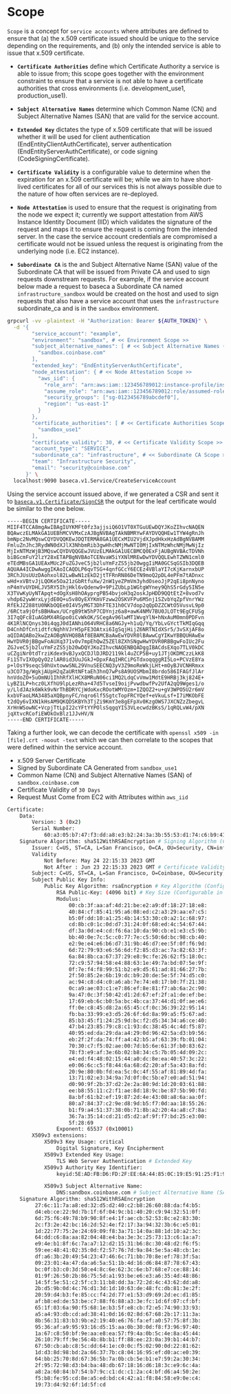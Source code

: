 # Scope

`Scope` is a concept for `service accounts` where attributes are defined to ensure that (a) the x.509 certificate issued should be unique to the service depending on the requirements, and (b) only the intended service is able to issue that x.509 certificate.

- **`Certificate Authorities`** define which Certificate Authority a service is able to issue from; this scope goes together with the environment constraint to ensure that a service is not able to have a certificate authorities that cross environments (i.e. development_use1, production_use1).

- **`Subject Alternative Names`** determine which Common Name (CN) and Subject Alternative Names (SAN) that are valid for the service account.

- **`Extended Key`** dictates the type of x.509 certificate that will be issued whether it will be used for client authentication (EndEntityClientAuthCertificate), server authentication (EndEntityServerAuthCertificate), or code signing (CodeSigningCertificate).

- **`Certificate Validity`** is a configurable value to determine when the expiration for an x.509 certificate will be; while we aim to have short-lived certificates for all of our services this is not always possible due to the nature of how often services are re-deployed.

- **`Node Attestation`** is used to ensure that the request is originating from the node we expect it; currently we support attestation from AWS Instance Identity Document (IID) which validates the signature of the request and maps it to ensure the request is coming from the intended server. In the case the service account credentials are compromised a certificate would not be issued unless the request is originating from the underlying node (i.e. EC2 instance).

- **`Subordinate CA`** is the and Subject Alternative Name (SAN) value of the Subordinate CA that will be issued from Private CA and used to sign requests downstream requests. For example, if the service account below made a request to baseca a Subordinate CA named `infrastructure_sandbox` would be created on the host and used to sign requests that also have a service account that uses the `infrastructure` subordinate_ca and is in the `sandbox` environment.

```sh
grpcurl -vv -plaintext -H "Authorization: Bearer ${AUTH_TOKEN}" \
  -d '{
        "service_account": "example",
        "environment": "sandbox", # << Environment Scope >>
        "subject_alternative_names": [ # << Subject Alternative Names (SAN) Scope >>
          "sandbox.coinbase.com"
        ],
        "extended_key": "EndEntityServerAuthCertificate",
        "node_attestation": { # << Node Attestation Scope >>
          "aws_iid": {
            "role_arn": "arn:aws:iam::123456789012:instance-profile/instance-profile-name",
            "assume_role": "arn:aws:iam::123456789012:role/assumed-role",
            "security_groups": ["sg-0123456789abcdef0"],
            "region": "us-east-1"
          }
        },
        "certificate_authorities": [ # << Certificate Authorities Scope >>
          "sandbox_use1"
        ],
        "certificate_validity": 30, # << Certificate Validity Scope >>
        "account_type": "SERVICE",
        "subordinate_ca": "infrastructure", # << Subordinate CA Scope >>
        "team": "Infrastructure Security",
        "email": "security@coinbase.com"
      }' \
  localhost:9090 baseca.v1.Service/CreateServiceAccount
```

Using the service account issued above, if we generated a CSR and sent it to [`baseca.v1.Certificate/SignCSR`](ENDPOINTS.md#basecav1certificatesigncsr) the output for the leaf certificate would be similar to the one below.

```
-----BEGIN CERTIFICATE-----
MIIF4TCCA8mgAwIBAgIUYKMFt0fz3ajjsiQ6O1VT0XTGuUEwDQYJKoZIhvcNAQEN
BQAwczELMAkGA1UEBhMCVVMxCzAJBgNVBAgTAkNBMRYwFAYDVQQHEw1TYW4gRnJh
bmNpc2NvMQswCQYDVQQKEwJDQTERMA8GA1UECxMIU2VjdXJpdHkxHzAdBgNVBAMM
FmluZnJhc3RydWN0dXJlX3NhbmRib3gwHhcNMjMwNTI0MjIxNTMzWhcNMjMwNjIz
MjIxNTMzWjB3MQswCQYDVQQGEwJVUzELMAkGA1UECBMCQ0ExFjAUBgNVBAcTDVNh
biBGcmFuY2lzY28xETAPBgNVBAoTCENvaW5iYXNlMREwDwYDVQQLEwhTZWN1cml0
eTEdMBsGA1UEAxMUc2FuZGJveC5jb2luYmFzZS5jb20wggIiMA0GCSqGSIb3DQEB
AQUAA4ICDwAwggIKAoICAQDLP6qvTSG+4qnfGCcY6ECEz4VBlaYI7cKjKarnxbUP
3RChJUsUUzDAohxol82LwBwN1zEkD2jtTFRnRN86DeTN9moQ2pDL4ePFm7tADnxc
wHd+xVBtvJjLQOKe5Oa21zGbRtfuXw/2nW1yeZPmVm3yhdOseoJjP2qEi8pnNyno
nP4mYvUYDHLJV5RY5IhjHkl6vQdenw9+9PiZUbLp1WGtgWYney9QhS5rGdy5IN5e
X3TVwKyUyNTApqt+dOgXsH8hOAyprgPB54bvjoH3q2oskJpHDD9QQtEtZ+8vod7v
vhdp62ywWrxLyjdE0Q+u5v8OyEXYKmVFzww2OSKVFPu6M5nj1SZvbYqZpfVnrYWz
RfEkJZ288tU0NKbOQEe0I4V5yMGT3DhFTE31h0CV7dop2qQpDZZCWtO5VusvL9p0
/6RCta9jOfsBBHAwx/UCrgB9tW5hP7CDYnjz6a8+awK4NMV7BU0JLOTt9EgCFUSg
3I7qQFc8IuAGbMX4RGpo0iCvWkOK/SCegAv96lwMT1WvgYlN+hNxAuM0mn0PDFvn
4K1RlNCQnys30i4qgJ0dIANhiO64VRHC8a6NGJy+h1uQ/Yq/YbLvGYctTkMIqGqq
D4CnhDfCntidtfcNqhhVJrH5pFE3OAtxi6IgSqjHijZ6NRTNIdXSr5/3vSXjAF8o
aQIDAQABo2kwZzAOBgNVHQ8BAf8EBAMCBaAwEwYDVR0lBAwwCgYIKwYBBQUHAwEw
HwYDVR0jBBgwFoAUXq371v0v7mpEhQwZ5ZEl8ZXhSNgwHwYDVR0RBBgwFoIUc2Fu
ZGJveC5jb2luYmFzZS5jb20wDQYJKoZIhvcNAQENBQADggIBACdsEXqo7TLV0kDC
uCZgiNr0tdTrziKdex9vBJyxQCDJlDJRD2119kl4uZCP5B+uy1JTjOKDMCzzLkK8
Fi1STvIXOpQyO2zlAR0id3UuJGkJ+DpxFAqIHRCiPGTdxoqqggRI5Lo+PCVzE8Ya
p+lOsY9seqcS0hUxtowwSNL29VnuSEECNQ3yV3Z9moReWkjLHt+mOyBJVCNHRmxx
u3CO73g/WgkjAUpH2qZaURtNFtaEh3hnQ7wPs8A9UOSMbmI8brdo586IFAGfJlAr
hnVdoZO+5uOmNU1IhhRfXlHCX8MRuN06ci1MQ2LdqCvVmw1MdtE9HRBj3kj824E+
LyBZ1LP+hcz0LXfhU9lpLezRha+47d5TvseI9oijPvwdbwfPv2UfA2qQ9Wges1/o
y/LldJAzk6Wkk9vNrThBDRYCjWdoKxcROotWMYOzm+IZQOZ2+u+gV3WPO5U2r6mV
kxbVFaoLMA3485aXQBpnyFC/nqro6lf5SgtcTopFRCYQef+eVkuLsf+I7iMKObFE
t2dQy6vIXN1kHsAM9QKQDSKBYh3TjZi9KmY3e8gEFpXv0KzgOWS7JXCNZzZbegvL
XrHnWSowNC+VcpjTtLpI22cYFtYYPOlsSqgqYIS3VLecwdzBKsS/1qRQLvW4/pXN
jqXtvcRCofiEWOkOxBlz1JJvHV/N
-----END CERTIFICATE-----
```

Taking a further look, we can decode the certificate with `openssl x509 -in [file].crt -noout -text` which we can then correlate to the scopes that were defined within the service account.

- x.509 Server Certificate
- Signed by Subordinate CA Generated from `sandbox_use1`
- Common Name (CN) and Subject Alternative Names (SAN) of `sandbox.coinbase.com`
- Certificate Validity of `30 Days`
- Request Must Come from EC2 with Attributes within `aws_iid`

```sh
Certificate:
    Data:
        Version: 3 (0x2)
        Serial Number:
            60:a3:05:b7:47:f3:dd:a8:e3:b2:24:3a:3b:55:53:d1:74:c6:b9:41
    Signature Algorithm: sha512WithRSAEncryption # Signing Algorithm (Configurable in baseca Client)
        Issuer: C=US, ST=CA, L=San Francisco, O=CA, OU=Security, CN=infrastructure_sandbox # Subordinate CA Issued by baseca
        Validity
            Not Before: May 24 22:15:33 2023 GMT
            Not After : Jun 23 22:15:33 2023 GMT # Certificate Validity
        Subject: C=US, ST=CA, L=San Francisco, O=Coinbase, OU=Security, CN=sandbox.coinbase.com # Common Name (CN)
        Subject Public Key Info:
            Public Key Algorithm: rsaEncryption # Key Algorithm (Configurable in baseca Client)
                RSA Public-Key: (4096 bit) # Key Size (Configurable in baseca Client)
                Modulus:
                    00:cb:3f:aa:af:4d:21:be:e2:a9:df:18:27:18:e8:
                    40:84:cf:85:41:95:a6:08:ed:c2:a3:29:aa:e7:c5:
                    b5:0f:dd:10:a1:25:4b:14:53:30:c0:a2:1c:68:97:
                    cd:8b:c0:1c:0d:d7:31:24:0f:68:ed:4c:54:67:44:
                    df:3a:0d:e4:cd:f6:6a:10:da:90:cb:e1:e3:c5:9b:
                    bb:40:0e:7c:5c:c0:77:7e:c5:50:6d:bc:98:cb:40:
                    e2:9e:e4:e6:b6:d7:31:9b:46:d7:ee:5f:0f:f6:9d:
                    6d:72:79:93:e6:56:6d:f2:85:d3:ac:7a:82:63:3f:
                    6a:84:8b:ca:67:37:29:e8:9c:fe:26:62:f5:18:0c:
                    72:c9:57:94:58:e4:88:63:1e:49:7a:bd:07:5e:9f:
                    0f:7e:f4:f8:99:51:b2:e9:d5:61:ad:81:66:27:7b:
                    2f:50:85:2e:6b:19:dc:b9:20:de:5e:5f:74:d5:c0:
                    ac:94:c8:d4:c0:a6:ab:7e:74:e8:17:b0:7f:21:38:
                    0c:a9:ae:03:c1:e7:86:ef:8e:81:f7:ab:6a:2c:90:
                    9a:47:0c:3f:50:42:d1:2d:67:ef:2f:a1:de:ef:be:
                    17:69:eb:6c:b0:5a:bc:4b:ca:37:44:d1:0f:ae:e6:
                    ff:0e:c8:45:d8:2a:65:45:cf:0c:36:39:22:95:14:
                    fb:ba:33:99:e3:d5:26:6f:6d:8a:99:a5:f5:67:ad:
                    85:b3:45:f1:24:25:9d:bc:f2:d5:34:34:a6:ce:40:
                    47:b4:23:85:79:c8:c1:93:dc:38:45:4c:4d:f5:87:
                    40:95:ed:da:29:da:a4:29:0d:96:42:5a:d3:b9:56:
                    eb:2f:2f:da:74:ff:a4:42:b5:af:63:39:fb:01:04:
                    70:30:c7:f5:02:ae:00:7d:b5:6e:61:3f:b0:83:62:
                    78:f3:e9:af:3e:6b:02:b8:34:c5:7b:05:4d:09:2c:
                    e4:ed:f4:48:02:15:44:a0:dc:8e:ea:40:57:3c:22:
                    e0:06:6c:c5:f8:44:6a:68:d2:20:af:5a:43:8a:fd:
                    20:9e:80:0b:fd:ea:5c:0c:4f:55:af:81:89:4d:fa:
                    13:71:02:e3:34:9a:7d:0f:0c:5b:e7:e0:ad:51:94:
                    d0:90:9f:2b:37:d2:2e:2a:80:9d:1d:20:03:61:88:
                    ee:b8:55:11:c2:f1:ae:8d:18:9c:be:87:5b:90:fd:
                    8a:bf:61:b2:ef:19:87:2d:4e:43:08:a8:6a:aa:0f:
                    80:a7:84:37:c2:9e:d8:9d:b5:f7:0d:aa:18:55:26:
                    b1:f9:a4:51:37:38:0b:71:8b:a2:20:4a:a8:c7:8a:
                    36:7a:35:14:cd:21:d5:d2:af:9f:f7:bd:25:e3:00:
                    5f:28:69
                Exponent: 65537 (0x10001)
        X509v3 extensions:
            X509v3 Key Usage: critical
                Digital Signature, Key Encipherment
            X509v3 Extended Key Usage:
                TLS Web Server Authentication # Extended Key
            X509v3 Authority Key Identifier:
                keyid:5E:AD:FB:D6:FD:2F:EE:6A:44:85:0C:19:E5:91:25:F1:95:E1:48:D8

            X509v3 Subject Alternative Name:
                DNS:sandbox.coinbase.com # Subject Alternative Name (SAN)
    Signature Algorithm: sha512WithRSAEncryption
         27:6c:11:7a:a8:ed:32:d5:d2:40:c2:b8:26:60:88:da:f4:b5:
         d4:eb:ce:22:9d:7b:1f:6f:04:9c:b1:40:20:c9:94:32:51:0f:
         6d:75:f6:49:78:b9:90:8f:e4:1f:ae:cb:52:53:8c:e2:83:30:
         2c:f3:2e:42:bc:16:2d:52:4e:f2:17:3a:94:32:3b:6c:e5:01:
         1d:22:77:75:2e:24:69:09:f8:3a:71:14:0a:88:1d:10:a2:3c:
         64:dd:c6:8a:aa:82:04:48:e4:ba:3e:3c:25:73:13:c6:1a:a7:
         e9:4e:b1:8f:6c:7a:a7:12:d2:15:31:b6:8c:30:48:d2:f6:f5:
         59:ee:48:41:02:35:0d:f2:57:76:7d:9a:84:5e:5a:48:cb:1e:
         df:a6:3b:20:49:54:23:47:46:6c:71:bb:70:8e:ef:78:3f:5a:
         09:23:01:4a:47:da:a6:5a:51:1b:4d:16:d6:84:87:78:67:43:
         bc:0f:b3:c0:3d:50:e4:8c:6e:62:3c:6e:b7:68:e7:ce:88:14:
         01:9f:26:50:2b:86:75:5d:a1:93:be:e6:e3:a6:35:4d:48:86:
         14:5f:5e:51:c2:5f:c3:11:b8:dd:3a:72:2d:4c:43:62:dd:a8:
         2b:d5:9b:0d:4c:76:d1:3d:1d:10:63:de:48:fc:db:81:3e:2f:
         20:59:d4:b3:fe:85:cc:f4:2d:77:e1:53:d9:69:2d:ec:d1:85:
         af:b8:ed:de:53:be:c7:88:f6:88:a3:3e:fc:1d:6f:07:cf:bf:
         65:1f:03:6a:90:f5:68:1e:b3:5f:e8:cb:f2:e5:74:90:33:93:
         a5:a4:93:db:cd:ad:38:41:0d:16:02:8d:67:68:2b:17:11:3a:
         8b:56:31:83:b3:9b:e2:19:40:e6:76:fa:ef:a0:57:75:8f:3b:
         95:36:af:a9:95:93:16:d5:15:aa:0b:30:0d:f8:f3:96:97:40:
         1a:67:c8:50:bf:9e:aa:e8:ea:57:f9:4a:0b:5c:4e:8a:45:44:
         26:10:79:ff:9e:56:4b:8b:b1:ff:88:ee:23:0a:39:b1:44:b7:
         67:50:cb:ab:c8:5c:dd:64:1e:c0:0c:f5:02:90:0d:22:81:62:
         1d:d3:8d:98:bd:2a:66:37:7b:c8:04:16:95:ef:d0:ac:e0:39:
         64:bb:25:70:8d:67:36:5b:7a:0b:cb:5e:b1:e7:59:2a:30:34:
         2f:95:72:98:d3:b4:ba:48:db:67:18:16:d6:18:3c:e9:6c:4a:
         a8:2a:60:84:b7:54:b7:9c:c1:dc:c1:2a:c4:bf:d6:a4:50:2e:
         f5:b8:fe:95:cd:8e:a5:ed:bd:c4:42:a1:f8:84:58:e9:0e:c4:
         19:73:d4:92:6f:1d:5f:cd
```
